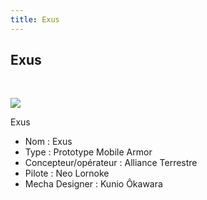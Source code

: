 ```yaml
---
title: Exus
---
```


Exus
----

 


![](/images/stories/saga/gundamseeddestiny/images/terre/exus.jpg)


Exus  
  
- Nom : Exus   
- Type : Prototype Mobile Armor   
- Concepteur/opérateur : Alliance Terrestre   
- Pilote : Neo Lornoke  
- Mecha Designer : Kunio Ôkawara

